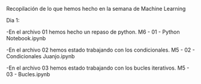 Recopilación de lo que hemos hecho en la semana de Machine Learning

Dia 1:

-En el archivo 01 hemos hecho un repaso de python.  M6 - 01 - Python Notebook.ipynb

-En el archivo 02 hemos estado trabajando con los condicionales. M5 - 02 - Condicionales Juanjo.ipynb

-En el archivo 03 hemos estado trabajando con los bucles iterativos. M5 - 03 - Bucles.ipynb
